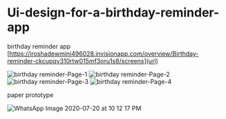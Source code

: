# Ui-design-for-a-birthday-reminder-app
birthday reminder app [https://iroshadewmini496028.invisionapp.com/overview/Birthday-reminder-ckcupqv310rtw015mf3oru1s8/screens](url)

![birthday reminder-Page-1](https://user-images.githubusercontent.com/42799799/87954003-67630000-cac9-11ea-9b29-dd5a17bae657.png)
![birthday reminder-Page-2](https://user-images.githubusercontent.com/42799799/87954039-73e75880-cac9-11ea-94c2-0027ac5b9a9c.png)
![birthday reminder-Page-3](https://user-images.githubusercontent.com/42799799/87954056-78137600-cac9-11ea-80ab-eac0073ed6f4.png)
![birthday reminder-Page-4](https://user-images.githubusercontent.com/42799799/87961493-646d0d00-cad3-11ea-82e5-382ac3a5791d.png)

paper prototype

![WhatsApp Image 2020-07-20 at 10 12 17 PM](https://user-images.githubusercontent.com/42799799/87963393-47860900-cad6-11ea-8cf5-037ad0d36774.jpeg)





